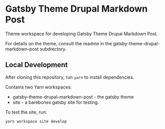 # Gatsby Theme Drupal Markdown Post

Theme workspace for developing Gatsby Theme Drupal Markdown Post.

For details on the theme, consult the readme in the gatsby-theme-drupal-markdown-post subdrectory.

## Local Development

After cloning this repository, run `yarn` to install dependencies.

Contains two Yarn workspaces:
* gatsby-theme-drupal-markdown-post - the gatsby theme
* site - a barebones gatsby site for testing.

To test the site, run:

  `yarn workspace site develop`


